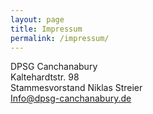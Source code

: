 ```yaml
---
layout: page
title: Impressum
permalink: /impressum/
---
```



   <p>DPSG Canchanabury<br>
   Kaltehardtstr. 98<br>
   Stammesvorstand Niklas Streier<br>  
   <a href="mailto:Info@dpsg-canchanabury.de">Info@dpsg-canchanabury.de</a></p>
